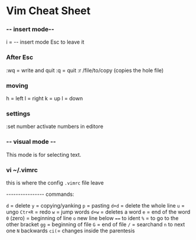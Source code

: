 # Vim Cheat Sheet

### -- insert mode--

i = -- insert mode
Esc to leave it

### After Esc

:wq = write and quit
:q = quit
:r /file/to/copy (copies the hole file)

### moving

h = left
l = right
k =  up
l = down

### settings

:set number activate numbers in editore

### -- visual mode -- 

 This mode is for selecting text. 

### vi ~/.vimrc

this is where the config `.vimrc` file leave

---------------- commands:

 `d` = delete
 `y` = copying/yanking
 `p` = pasting
 `d+d` = delete the whole line
 `u` = ungo
 `Ctr+R` =  redo
 `w` = jump words
 `d+w` = deletes a word
 `e` = end of the word
 `0` (zero) = beginning of line
 `o` new line below
 `==` to ident
 `%` = to go to the other bracket
 `gg` = beginning of file
 `G` = end of file
 `/` = searchand `n` to next one `N` backwards
 `ci(`= changes inside the parentesis







